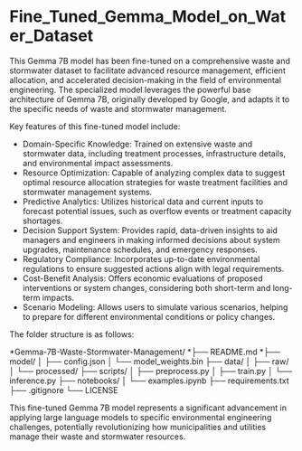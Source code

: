 # Fine_Tuned_Gemma_Model_on_Water_Dataset
This Gemma 7B model has been fine-tuned on a comprehensive waste and stormwater dataset to facilitate advanced resource management, efficient allocation, and accelerated decision-making in the field of environmental engineering. The specialized model leverages the powerful base architecture of Gemma 7B, originally developed by Google, and adapts it to the specific needs of waste and stormwater management.

Key features of this fine-tuned model include:
* Domain-Specific Knowledge: Trained on extensive waste and stormwater data, including treatment processes, infrastructure details, and environmental impact assessments.
* Resource Optimization: Capable of analyzing complex data to suggest optimal resource allocation strategies for waste treatment facilities and stormwater management systems.
* Predictive Analytics: Utilizes historical data and current inputs to forecast potential issues, such as overflow events or treatment capacity shortages.
* Decision Support System: Provides rapid, data-driven insights to aid managers and engineers in making informed decisions about system upgrades, maintenance schedules, and   emergency responses.
* Regulatory Compliance: Incorporates up-to-date environmental regulations to ensure suggested actions align with legal requirements.
* Cost-Benefit Analysis: Offers economic evaluations of proposed interventions or system changes, considering both short-term and long-term impacts.
* Scenario Modeling: Allows users to simulate various scenarios, helping to prepare for different environmental conditions or policy changes.

The folder structure is as follows:

*Gemma-7B-Waste-Stormwater-Management/
*├── README.md
*├── model/
│   ├── config.json
│   └── model_weights.bin
├── data/
│   ├── raw/
│   └── processed/
├── scripts/
│   ├── preprocess.py
│   ├── train.py
│   └── inference.py
├── notebooks/
│   └── examples.ipynb
├── requirements.txt
├── .gitignore
└── LICENSE

This fine-tuned Gemma 7B model represents a significant advancement in applying large language models to specific environmental engineering challenges, potentially revolutionizing how municipalities and utilities manage their waste and stormwater resources.
